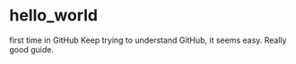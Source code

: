 # hello_world
first time in GitHub
Keep trying to understand GitHub, it seems easy. Really good guide.
